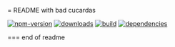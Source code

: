 = README with bad cucardas

<!-- cucardas -->
[![npm-version](https://img.shields.io/npm/v/the-project.svg)](https://npmjs.org/package/the-project)
[![downloads](https://img.shields.io/npm/dm/the-project.svg)](https://npmjs.org/package/the-project)
[![build](https://img.shields.io/travis/codetrip/the-project/master.svg)](https://travis-ci.org/codetrip/the-project)
[![dependencies](https://img.shields.io/david/codetrip/the-project.svg)](https://david-dm.org/codetrip/the-project)

=== end of readme